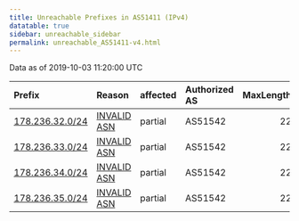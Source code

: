```yaml
---
title: Unreachable Prefixes in AS51411 (IPv4)
datatable: true
sidebar: unreachable_sidebar
permalink: unreachable_AS51411-v4.html
---
```


Data as of 2019-10-03 11:20:00 UTC


<div class="datatable-begin"></div>

| Prefix                                                   | Reason                                                                                                 | affected   | Authorized AS   |   MaxLength | Anchor                                         |   unreachable /24s |
|:---------------------------------------------------------|:-------------------------------------------------------------------------------------------------------|:-----------|:----------------|------------:|:-----------------------------------------------|-------------------:|
| [178.236.32.0/24](https://stat.ripe.net/178.236.32.0/24) | [INVALID ASN](https://rpki-validator.ripe.net/announcement-preview?asn=AS51411&prefix=178.236.32.0/24) | partial    | AS51542         |          22 | [RIPE](unreachable_RIPE_NCC_RPKI_Root-v4.html) |                  1 |
| [178.236.33.0/24](https://stat.ripe.net/178.236.33.0/24) | [INVALID ASN](https://rpki-validator.ripe.net/announcement-preview?asn=AS51411&prefix=178.236.33.0/24) | partial    | AS51542         |          22 | [RIPE](unreachable_RIPE_NCC_RPKI_Root-v4.html) |                  1 |
| [178.236.34.0/24](https://stat.ripe.net/178.236.34.0/24) | [INVALID ASN](https://rpki-validator.ripe.net/announcement-preview?asn=AS51411&prefix=178.236.34.0/24) | partial    | AS51542         |          22 | [RIPE](unreachable_RIPE_NCC_RPKI_Root-v4.html) |                  1 |
| [178.236.35.0/24](https://stat.ripe.net/178.236.35.0/24) | [INVALID ASN](https://rpki-validator.ripe.net/announcement-preview?asn=AS51411&prefix=178.236.35.0/24) | partial    | AS51542         |          22 | [RIPE](unreachable_RIPE_NCC_RPKI_Root-v4.html) |                  1 |

<div class="datatable-end"></div>